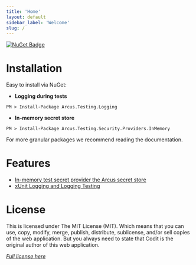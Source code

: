 ```yaml
---
title: 'Home'
layout: default
sidebar_label: 'Welcome'
slug: /
---
```


[![NuGet Badge](https://buildstats.info/nuget/Arcus.Testing.Logging?packageVersion=0.2.0)](https://www.nuget.org/packages/Arcus.Testing.Logging/0.2.0)

# Installation

Easy to install via NuGet:

- **Logging during tests**

```shell
PM > Install-Package Arcus.Testing.Logging
```

- **In-memory secret store**

```shell
PM > Install-Package Arcus.Testing.Security.Providers.InMemory
```

For more granular packages we recommend reading the documentation.

# Features

- [In-memory test secret provider the Arcus secret store](features/inmemory-secret-provider)
- [xUnit Logging and Logging Testing](features/logging)

# License

This is licensed under The MIT License (MIT). Which means that you can use, copy, modify, merge, publish, distribute, sublicense, and/or sell copies of the web application. But you always need to state that Codit is the original author of this web application.

_[Full license here](https://github.com/arcus-azure/arcus.testing/blob/master/LICENSE)_
